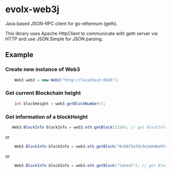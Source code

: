# evolx-web3j

Java based JSON-RPC client for go-ethereum (geth).

This library uses Apache HttpClient to communicate with geth server via HTTP and use JSON.Simple for JSON parsing.

## Example

### Create new instance of Web3

```java
    Web3 web3 = new Web3("http://localhost:8545");
```

### Get current Blockchain height

```java
    int blockHeight = web3.getBlockNumber();
```

### Get information of a blockHeight

```java
   Web3.BlockInfo blockInfo = web3.eth.getBlock(1234); // get BlockInfo by block number
```

or

```java
    Web3.BlockInfo blockInfo = web3.eth.getBlock("0x5873a7dc5e3e646e97d6b673f011b6d36cb1090dd526c5ada2d512a01e584076"); // get BlockInfo by block hash
```

or 

```java
    Web3.BlockInfo blockInfo = web3.eth.getBlock("latest"); // get BlockInfo by a tag
```